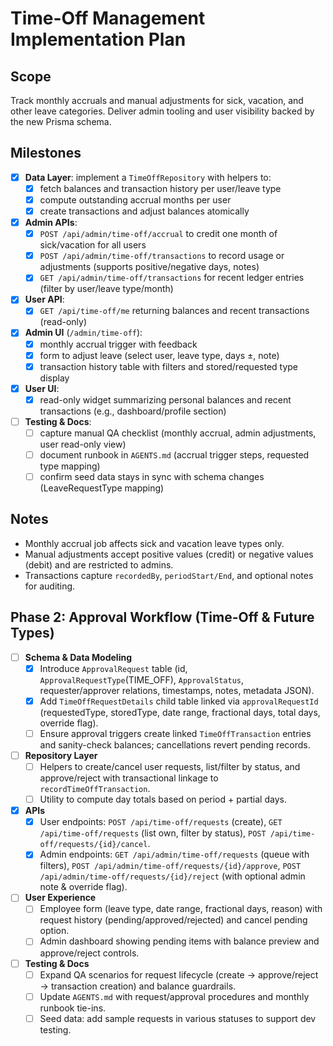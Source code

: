 # Time-Off Management Implementation Plan

## Scope
Track monthly accruals and manual adjustments for sick, vacation, and other leave categories. Deliver admin tooling and user visibility backed by the new Prisma schema.

## Milestones
- [x] **Data Layer**: implement a `TimeOffRepository` with helpers to:
  - [x] fetch balances and transaction history per user/leave type
  - [x] compute outstanding accrual months per user
  - [x] create transactions and adjust balances atomically
- [x] **Admin APIs**:
  - [x] `POST /api/admin/time-off/accrual` to credit one month of sick/vacation for all users
  - [x] `POST /api/admin/time-off/transactions` to record usage or adjustments (supports positive/negative days, notes)
  - [x] `GET /api/admin/time-off/transactions` for recent ledger entries (filter by user/leave type/month)
- [x] **User API**:
  - [x] `GET /api/time-off/me` returning balances and recent transactions (read-only)
- [x] **Admin UI** (`/admin/time-off`):
  - [x] monthly accrual trigger with feedback
  - [x] form to adjust leave (select user, leave type, days ±, note)
  - [x] transaction history table with filters and stored/requested type display
- [x] **User UI**:
  - [x] read-only widget summarizing personal balances and recent transactions (e.g., dashboard/profile section)
- [ ] **Testing & Docs**:
  - [ ] capture manual QA checklist (monthly accrual, admin adjustments, user read-only view)
  - [ ] document runbook in `AGENTS.md` (accrual trigger steps, requested type mapping)
  - [ ] confirm seed data stays in sync with schema changes (LeaveRequestType mapping)

## Notes
- Monthly accrual job affects sick and vacation leave types only.
- Manual adjustments accept positive values (credit) or negative values (debit) and are restricted to admins.
- Transactions capture `recordedBy`, `periodStart/End`, and optional notes for auditing.

## Phase 2: Approval Workflow (Time-Off & Future Types)
- [ ] **Schema & Data Modeling**
  - [x] Introduce `ApprovalRequest` table (id, `ApprovalRequestType`(TIME_OFF), `ApprovalStatus`, requester/approver relations, timestamps, notes, metadata JSON).
  - [x] Add `TimeOffRequestDetails` child table linked via `approvalRequestId` (requestedType, storedType, date range, fractional days, total days, override flag).
  - [ ] Ensure approval triggers create linked `TimeOffTransaction` entries and sanity-check balances; cancellations revert pending records.
- [ ] **Repository Layer**
  - [ ] Helpers to create/cancel user requests, list/filter by status, and approve/reject with transactional linkage to `recordTimeOffTransaction`.
  - [ ] Utility to compute day totals based on period + partial days.
- [x] **APIs**
  - [x] User endpoints: `POST /api/time-off/requests` (create), `GET /api/time-off/requests` (list own, filter by status), `POST /api/time-off/requests/{id}/cancel`.
  - [x] Admin endpoints: `GET /api/admin/time-off/requests` (queue with filters), `POST /api/admin/time-off/requests/{id}/approve`, `POST /api/admin/time-off/requests/{id}/reject` (with optional admin note & override flag).
- [ ] **User Experience**
  - [ ] Employee form (leave type, date range, fractional days, reason) with request history (pending/approved/rejected) and cancel pending option.
  - [ ] Admin dashboard showing pending items with balance preview and approve/reject controls.
- [ ] **Testing & Docs**
  - [ ] Expand QA scenarios for request lifecycle (create → approve/reject → transaction creation) and balance guardrails.
  - [ ] Update `AGENTS.md` with request/approval procedures and monthly runbook tie-ins.
  - [ ] Seed data: add sample requests in various statuses to support dev testing.
